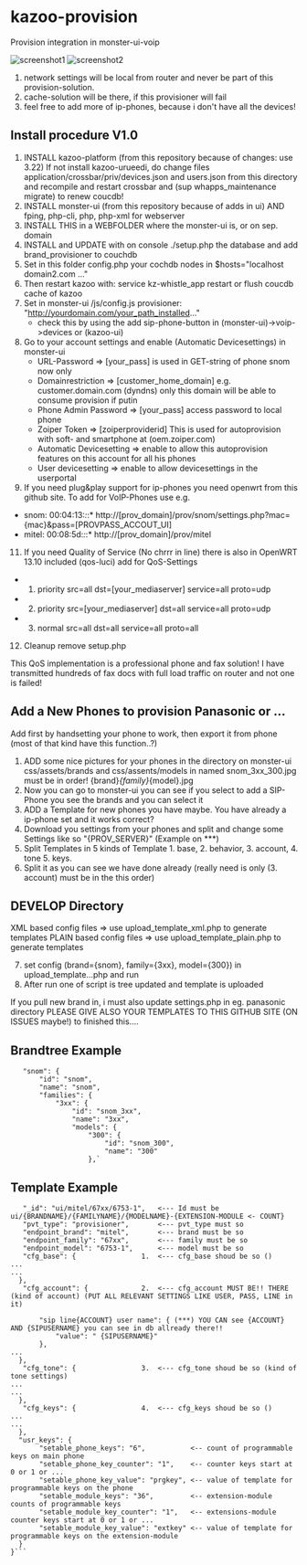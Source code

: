 # kazoo-provision
Provision integration in monster-ui-voip

![screenshot1](https://raw.githubusercontent.com/urueedi/kazoo-provision/master/DEVELOP/screenshot1.png)
![screenshot2](https://raw.githubusercontent.com/urueedi/kazoo-provision/master/DEVELOP/screenshot2.png)

1. network settings will be local from router and never be part of this provision-solution.
2. cache-solution will be there, if this provisioner will fail
3. feel free to add more of ip-phones, because i don't have all the devices!

Install procedure V1.0
----------------------
1. INSTALL kazoo-platform (from this repository because of changes: use 3.22)
   If not install kazoo-urueedi, do change files application/crossbar/priv/devices.json and users.json
   from this directory and recompile and restart crossbar and (sup whapps_maintenance migrate) to renew coucdb!
2. INSTALL monster-ui (from this repository because of adds in ui) AND fping, php-cli, php, php-xml for webserver
4. INSTALL THIS in a WEBFOLDER where the monster-ui is, or on sep. domain
5. INSTALL and UPDATE with on console ./setup.php the database and add brand_provisioner to couchdb
6. Set in this folder config.php your cochdb nodes in $hosts="localhost domain2.com ..."
7. Then restart kazoo with: service kz-whistle_app restart or flush coucdb cache of kazoo
8. Set in monster-ui /js/config.js provisioner: "http://yourdomain.com/your_path_installed..."
   - check this by using the add sip-phone-button in (monster-ui)->voip->devices or (kazoo-ui)
9. Go to your account settings and enable (Automatic Devicesettings) in monster-ui
    - URL-Password => [your_pass] is used in GET-string of phone snom now only
    - Domainrestriction => [customer_home_domain] e.g. customer.domain.com (dyndns) only this domain will be able to consume provision if putin
    - Phone Admin Password => [your_pass] access password to local phone
    - Zoiper Token => [zoiperproviderid] This is used for autoprovision with soft- and smartphone at (oem.zoiper.com)
    - Automatic Devicesetting => enable to allow this autoprovision features on this account for all his phones
    - User devicesetting => enable to allow devicesettings in the userportal
10. If you need plug&play support for ip-phones you need openwrt from this github site. To add for VoIP-Phones use e.g.
   - snom:  00:04:13:*:*:* http://[prov_domain]/prov/snom/settings.php?mac={mac}&pass=[PROVPASS_ACCOUT_UI]
   - mitel: 00:08:5d:*:*:* http://[prov_domain]/prov/mitel
11. If you need Quality of Service (No chrrr in line) there is also in OpenWRT 13.10 included (qos-luci) add for QoS-Settings
   - 1. priority src=all dst=[your_mediaserver] service=all proto=udp
   - 2. priority src=[your_mediaserver] dst=all service=all proto=udp
   - 3. normal src=all dst=all service=all proto=all
12. Cleanup remove setup.php

This QoS implementation is a professional phone and fax solution!
I have transmitted hundreds of fax docs with full load traffic on router and not one is failed!

Add a New Phones to provision Panasonic or ...
----------------------------------------------
Add first by handsetting your phone to work, then export it from phone (most of that kind have this function..?)

1. ADD some nice pictures for your phones in the directory on monster-ui css/assets/brands and css/assents/models in named snom_3xx_300.jpg must be in order! {brand}_{family}_{model}.jpg
2. Now you can go to monster-ui you can see if you select to add a SIP-Phone you see the brands and you can select it
3. ADD a Template for new phones you have maybe. You have already a ip-phone set and it works correct?
4. Download you settings from your phones and split and change some Settings like so "{PROV_SERVER}" (Example on ***)
5. Split Templates in 5 kinds of Template 1. base, 2. behavior, 3. account, 4. tone  5. keys.
6. Split it as you can see we have done already (really need is only (3. account) must be in the this order)

DEVELOP Directory
-----------------
XML based config files    => use upload_template_xml.php to generate templates
PLAIN based config files  => use upload_template_plain.php to generate templates 

7. set config (brand={snom}, family={3xx}, model={300}) in upload_template...php and run
8. After run one of script is tree updated and template is uploaded

If you pull new brand in, i must also update settings.php in eg. panasonic directory
PLEASE GIVE ALSO YOUR TEMPLATES TO THIS GITHUB SITE (ON ISSUES maybe!) to finished this....

Brandtree Example
-----------------
```json{
   "snom": {
       "id": "snom",
       "name": "snom",
       "families": {
           "3xx": {
               "id": "snom_3xx",
               "name": "3xx",
               "models": {
                   "300": {
                       "id": "snom_300",
                       "name": "300"
                   },`
```
Template Example
----------------
```json{
   "_id": "ui/mitel/67xx/6753-1",   <--- Id must be ui/{BRANDNAME}/{FAMILYNAME}/{MODELNAME}-{EXTENSION-MODULE <- COUNT}
   "pvt_type": "provisioner",       <--- pvt_type must so
   "endpoint_brand": "mitel",       <--- brand must be so
   "endpoint_family": "67xx",       <--- family must be so
   "endpoint_model": "6753-1",      <--- model must be so
   "cfg_base": {                1.  <--- cfg_base shoud be so ()
...
...
  },
   "cfg_account": {             2.  <--- cfg_account MUST BE!! THERE (kind of account) (PUT ALL RELEVANT SETTINGS LIKE USER, PASS, LINE in it)

       "sip line{ACCOUNT} user name": { (***) YOU CAN see {ACCOUNT} AND {SIPUSERNAME} you can see in db allready there!!
           "value": " {SIPUSERNAME}"
       },
...
  },
   "cfg_tone": {                3.  <--- cfg_tone shoud be so (kind of tone settings)
...
...
  },
   "cfg_keys": {                4.  <--- cfg_keys shoud be so ()
...
...
  },
  "usr_keys": {
       "setable_phone_keys": "6",           <-- count of programmable keys on main phone
       "setable_phone_key_counter": "1",    <-- counter keys start at 0 or 1 or ...
       "setable_phone_key_value": "prgkey", <-- value of template for programmable keys on the phone
       "setable_module_keys": "36",         <-- extension-module counts of programmable keys
       "setable_module_key_counter": "1",   <-- extensions-module counter keys start at 0 or 1 or ...
       "setable_module_key_value": "extkey" <-- value of template for programmable keys on the extension-module
  }
}```
